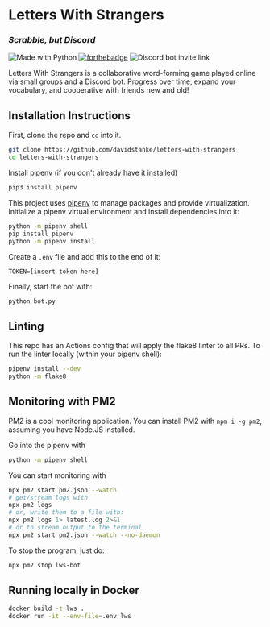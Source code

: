 # Letters With Strangers

### _Scrabble, but Discord_
![Made with Python](https://forthebadge.com/images/badges/made-with-python.svg) [![forthebadge](https://forthebadge.com/images/badges/60-percent-of-the-time-works-every-time.svg)](https://forthebadge.com) ![Discord bot invite link](https://img.shields.io/badge/Bot%20Invite%20Link-Coming%20Soon-red?style=for-the-badge)

Letters With Strangers is a collaborative word-forming game played online via small groups and a Discord bot. Progress over time, expand your vocabulary, and cooperative with friends new and old!

## Installation Instructions
First, clone the repo and `cd` into it.
```sh
git clone https://github.com/davidstanke/letters-with-strangers
cd letters-with-strangers
```

Install pipenv (if you don't already have it installed)
```sh
pip3 install pipenv
```

This project uses [pipenv](https://pypi.org/project/pipenv/) to manage packages and provide virtualization.
Initialize a pipenv virtual environment and install dependencies into it:
```sh
python -m pipenv shell
pip install pipenv
python -m pipenv install
```

Create a `.env` file and add this to the end of it:
```env
TOKEN=[insert token here]
```

Finally, start the bot with:
```sh
python bot.py
```

## Linting
This repo has an Actions config that will apply the flake8 linter to all PRs.
To run the linter locally (within your pipenv shell):
```sh
pipenv install --dev
python -m flake8
```

## Monitoring with PM2
PM2 is a cool monitoring application. You can install PM2 with `npm i -g pm2`, assuming you have Node.JS installed.

Go into the pipenv with
```sh
python -m pipenv shell
```

You can start monitoring with
```sh
npx pm2 start pm2.json --watch 
# get/stream logs with 
npx pm2 logs
# or, write them to a file with:
npx pm2 logs 1> latest.log 2>&1
# or to stream output to the terminal
npx pm2 start pm2.json --watch --no-daemon
```

To stop the program, just do:
```sh
npx pm2 stop lws-bot
```

## Running locally in Docker
```sh
docker build -t lws .
docker run -it --env-file=.env lws
```



